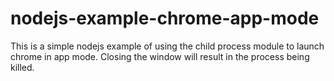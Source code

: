 # nodejs-example-chrome-app-mode

This is a simple nodejs example of using the child process module to launch chrome in app mode. Closing the window will result in the process being killed.